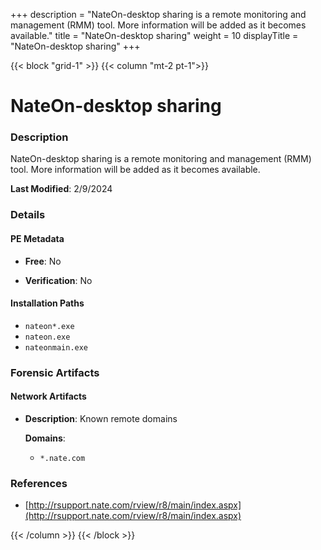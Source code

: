 +++
description = "NateOn-desktop sharing is a remote monitoring and management (RMM) tool. More information will be added as it becomes available."
title = "NateOn-desktop sharing"
weight = 10
displayTitle = "NateOn-desktop sharing"
+++


{{< block "grid-1" >}}
{{< column "mt-2 pt-1">}}

# NateOn-desktop sharing


### Description

NateOn-desktop sharing is a remote monitoring and management (RMM) tool. More information will be added as it becomes available.



**Last Modified**: 2/9/2024

### Details


#### PE Metadata


- **Free**: No

- **Verification**: No




#### Installation Paths
- `nateon*.exe`
- `nateon.exe`
- `nateonmain.exe`

### Forensic Artifacts




#### Network Artifacts

- **Description**: Known remote domains

  **Domains**:
    - `*.nate.com`





### References
- [http://rsupport.nate.com/rview/r8/main/index.aspx](http://rsupport.nate.com/rview/r8/main/index.aspx)



{{< /column >}}
{{< /block >}}
